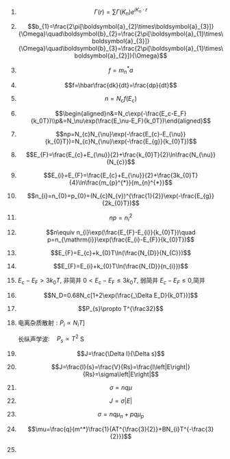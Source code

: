 1. $$\Gamma(r)=\sum\Gamma(K_n)e^{iK_n\cdot r}$$
2. $$b_{1}=\frac{2\pi[\boldsymbol{a}_{2}\times\boldsymbol{a}_{3}]}{\Omega}\quad\boldsymbol{b}_{2}=\frac{2\pi[\boldsymbol{a}_{1}\times\boldsymbol{a}_{3}]}{\Omega}\quad\boldsymbol{b}_{3}=\frac{2\pi[\boldsymbol{a}_{1}\times\boldsymbol{a}_{2}]}{\Omega}$$
3. $$f=m_n^*a$$
4. $$f=\hbar\frac{dk}{dt}=\frac{dp}{dt}$$
5. $$n=N_{\mathrm{c}}f(E_{\mathrm{c}})$$
6. $$\begin{aligned}n&=N_c\exp(-\frac{E_c-E_F}{k_0T})\\p&=N_\nu\exp(\frac{E_\nu-E_F}{k_0T})\end{aligned}$$
7. $$np=N_{c}N_{\nu}\exp(-\frac{E_{c}-E_{\nu}}{k_{0}T})=N_{c}N_{\nu}\exp(-\frac{E_{g}}{k_{0}T})$$
8. $$E_{F}=\frac{E_{c}+E_{\nu}}{2}+\frac{k_{0}T}{2}\ln\frac{N_{\nu}}{N_{c}}$$
9. $$E_{i}=E_{F}=\frac{E_{c}+E_{\nu}}{2}+\frac{3k_{0}T}{4}\ln\frac{m_{p}^{*}}{m_{n}^{*}}$$
10. $$n_{i}=n_{0}=p_{0}=(N_{c}N_{v})^{\frac{1}{2}}\exp(-\frac{E_{g}}{2k_{0}T})$$
11. $$np=n_{i}^{2}$$
12. $$n\equiv n_{i}\exp(\frac{E_{F}-E_{i}}{k_{0}T})\quad p=n_{\mathrm{i}}\exp(\frac{E_{i}-E_{F}}{k_{0}T})$$
13. $$E_{F}=E_{c}+k_{0}T\ln(\frac{N_{D}}{N_{C}})$$
14. $$E_{F}=E_{i}+k_{0}T\ln(\frac{N_{D}}{n_{i}})$$
15.   $E_{\mathrm{c}}-E_{\mathrm{F}}>3k_{0}T$, 非简并 
        $0<E_{\mathrm{c}}-E_{\mathrm{F}}\leq3k_{0}T$, 弱简并
        $E_{c}-E_{F}{\leq}0$,简并
16. $$N_D=0.68N_c[1+2\exp(\frac{_\Delta E_D}{k_0T})]$$
17. $$P_{s}\propto T^{\frac32}$$
18. 电离杂质散射$:P_i\propto N_iT]$ 

	  长纵声学波$:\quad P_s\propto T^2$ S
19. $$J=\frac{\Delta I}{\Delta s}$$
20. $$J=\frac{I}{s}=\frac{V}{Rs}=\frac{l\left|E\right|}{Rs}=\sigma\left|E\right|$$
21. $$\sigma=nq\mu $$
22. $$J=\sigma|E|$$
23. $$\sigma=nq\mu_n+pq\mu_p $$
24. $$\mu=\frac{q}{m^*}\frac{1}{AT^{\frac{3}{2}}+BN_{i}T^{-\frac{3}{2}}}$$
25. 